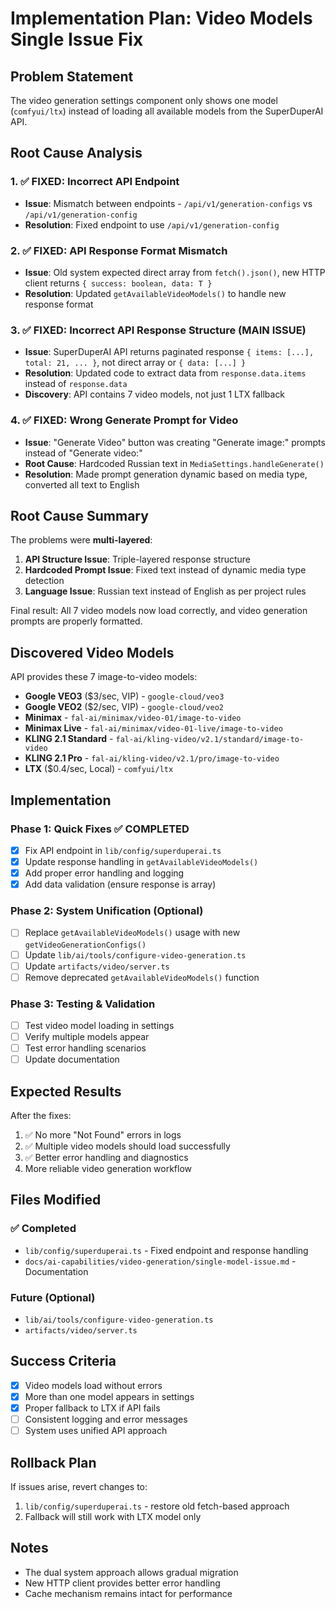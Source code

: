 # Implementation Plan: Video Models Single Issue Fix

## Problem Statement

The video generation settings component only shows one model (`comfyui/ltx`) instead of loading all available models from the SuperDuperAI API.

## Root Cause Analysis

### 1. ✅ FIXED: Incorrect API Endpoint
- **Issue**: Mismatch between endpoints - `/api/v1/generation-configs` vs `/api/v1/generation-config`
- **Resolution**: Fixed endpoint to use `/api/v1/generation-config`

### 2. ✅ FIXED: API Response Format Mismatch  
- **Issue**: Old system expected direct array from `fetch().json()`, new HTTP client returns `{ success: boolean, data: T }`
- **Resolution**: Updated `getAvailableVideoModels()` to handle new response format

### 3. ✅ FIXED: Incorrect API Response Structure (MAIN ISSUE)
- **Issue**: SuperDuperAI API returns paginated response `{ items: [...], total: 21, ... }`, not direct array or `{ data: [...] }`
- **Resolution**: Updated code to extract data from `response.data.items` instead of `response.data`
- **Discovery**: API contains 7 video models, not just 1 LTX fallback

### 4. ✅ FIXED: Wrong Generate Prompt for Video
- **Issue**: "Generate Video" button was creating "Generate image:" prompts instead of "Generate video:" 
- **Root Cause**: Hardcoded Russian text in `MediaSettings.handleGenerate()` 
- **Resolution**: Made prompt generation dynamic based on media type, converted all text to English

## Root Cause Summary

The problems were **multi-layered**:
1. **API Structure Issue**: Triple-layered response structure
2. **Hardcoded Prompt Issue**: Fixed text instead of dynamic media type detection
3. **Language Issue**: Russian text instead of English as per project rules

Final result: All 7 video models now load correctly, and video generation prompts are properly formatted.

## Discovered Video Models

API provides these 7 image-to-video models:
- **Google VEO3** ($3/sec, VIP) - `google-cloud/veo3`
- **Google VEO2** ($2/sec, VIP) - `google-cloud/veo2`  
- **Minimax** - `fal-ai/minimax/video-01/image-to-video`
- **Minimax Live** - `fal-ai/minimax/video-01-live/image-to-video`
- **KLING 2.1 Standard** - `fal-ai/kling-video/v2.1/standard/image-to-video`
- **KLING 2.1 Pro** - `fal-ai/kling-video/v2.1/pro/image-to-video`
- **LTX** ($0.4/sec, Local) - `comfyui/ltx`

## Implementation

### Phase 1: Quick Fixes ✅ COMPLETED

- [x] Fix API endpoint in `lib/config/superduperai.ts`
- [x] Update response handling in `getAvailableVideoModels()`
- [x] Add proper error handling and logging
- [x] Add data validation (ensure response is array)

### Phase 2: System Unification (Optional)

- [ ] Replace `getAvailableVideoModels()` usage with new `getVideoGenerationConfigs()`
- [ ] Update `lib/ai/tools/configure-video-generation.ts`  
- [ ] Update `artifacts/video/server.ts`
- [ ] Remove deprecated `getAvailableVideoModels()` function

### Phase 3: Testing & Validation

- [ ] Test video model loading in settings
- [ ] Verify multiple models appear
- [ ] Test error handling scenarios
- [ ] Update documentation

## Expected Results

After the fixes:
1. ✅ No more "Not Found" errors in logs
2. ✅ Multiple video models should load successfully  
3. ✅ Better error handling and diagnostics
4. More reliable video generation workflow

## Files Modified

### ✅ Completed
- `lib/config/superduperai.ts` - Fixed endpoint and response handling
- `docs/ai-capabilities/video-generation/single-model-issue.md` - Documentation

### Future (Optional)
- `lib/ai/tools/configure-video-generation.ts`
- `artifacts/video/server.ts`

## Success Criteria

- [x] Video models load without errors
- [x] More than one model appears in settings
- [x] Proper fallback to LTX if API fails
- [ ] Consistent logging and error messages
- [ ] System uses unified API approach

## Rollback Plan

If issues arise, revert changes to:
1. `lib/config/superduperai.ts` - restore old fetch-based approach
2. Fallback will still work with LTX model only

## Notes

- The dual system approach allows gradual migration
- New HTTP client provides better error handling
- Cache mechanism remains intact for performance 